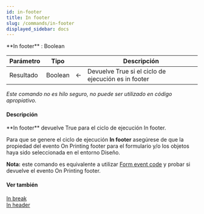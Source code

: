 ```yaml
---
id: in-footer
title: In footer
slug: /commands/in-footer
displayed_sidebar: docs
---
```


<!--REF #_command_.In footer.Syntax-->**In footer**  : Boolean<!-- END REF-->
<!--REF #_command_.In footer.Params-->
| Parámetro | Tipo |  | Descripción |
| --- | --- | --- | --- |
| Resultado | Boolean | &#8592; | Devuelve True si el ciclo de ejecución es in footer |

<!-- END REF-->

*Este comando no es hilo seguro, no puede ser utilizado en código apropiativo.*


#### Descripción 

<!--REF #_command_.In footer.Summary-->**In footer** devuelve True para el ciclo de ejecución In footer.<!-- END REF-->

Para que se genere el ciclo de ejecución **In footer** asegúrese de que la propiedad del evento On Printing footer para el formulario y/o los objetos haya sido seleccionada en el entorno Diseño.

**Nota:** este comando es equivalente a utilizar [Form event code](form-event-code.md) y probar si devuelve el evento On Printing footer.

#### Ver también 

[In break](in-break.md)  
[In header](in-header.md)  